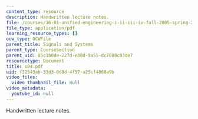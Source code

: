```yaml
---
content_type: resource
description: Handwritten lecture notes.
file: /courses/16-01-unified-engineering-i-ii-iii-iv-fall-2005-spring-2006/f32543ab33d36d8d4f57a25cf4868a9b_s04.pdf
file_type: application/pdf
learning_resource_types: []
ocw_type: OCWFile
parent_title: Signals and Systems
parent_type: CourseSection
parent_uid: 85c1b0de-227d-e38d-9a55-dc7008c03de7
resourcetype: Document
title: s04.pdf
uid: f32543ab-33d3-6d8d-4f57-a25cf4868a9b
video_files:
  video_thumbnail_file: null
video_metadata:
  youtube_id: null
---
```

Handwritten lecture notes.